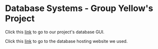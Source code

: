 # Database Systems - Group Yellow's Project
Click this [link](https://windfreaker.github.io/database-systems-project/) to go to our project's database GUI.

Click this [link](https://www.gearhost.com/) to go to the database hosting website we used.